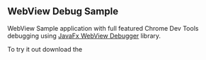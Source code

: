 ## WebView Debug Sample

WebView Sample application with full featured Chrome Dev Tools debugging using
[JavaFx WebView Debugger] library.

[JavaFx WebView Debugger]: https://github.com/vsch/Javafx-WebView-Debugger
                           
To try it out download the 
